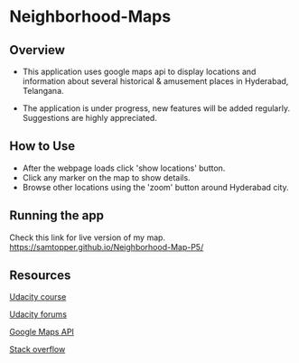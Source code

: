 # Neighborhood-Maps

## Overview

* This application uses google maps api to display locations and information about several historical & amusement places in Hyderabad, Telangana.

* The application is under progress, new features will be added regularly. Suggestions are highly appreciated.

## How to Use

* After the webpage loads click 'show locations' button.
* Click any marker on the map to show details.
* Browse other locations using the 'zoom' button around Hyderabad city.

## Running the app

Check this link for live version of my map. https://samtopper.github.io/Neighborhood-Map-P5/

## Resources

[Udacity course](https://www.udacity.com/course/google-maps-apis--ud864)

[Udacity forums](https://discussions.udacity.com/c/nd001-neighborhood-map-project/neighborhood-map-project)

[Google Maps API](https://developers.google.com/maps/documentation/javascript/)

[Stack overflow](http://stackoverflow.com/)